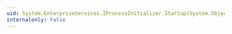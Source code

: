```yaml
---
uid: System.EnterpriseServices.IProcessInitializer.Startup(System.Object)
internalonly: False
---
```

